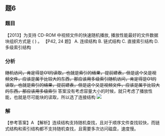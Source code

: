 ## 题6
### 题目
【2013】为支持 CD-ROM 中视频文件的快速随机播放, 播放性能最好的文件数据块组织方式是 ( ) 。 【P42, 24 题】
A. 连续结构 
B. 链式结构 
C. 直接索引结构 
D. 多级索引结构
### 分析
~~随机访问，肯定得是O1的读取，也就是索引的结果，提前建表，但是这个又是视频文件，应该是属于比较大的东西，那应该用多级索引随机访问，肯定得是O1的读取，也就是索引的结果，提前建表，但是这个又是视频文件，应该是属于比较大的东西，那应该用多级索引~~
答案没有考虑容量大小的时候，就只考虑了播放性能，也就是尽可能块的读取，所以选了连接结构
![](https://img.hwenyi.tech/202411081622387.webp)
### 解
【参考答案】A
【解析】连续结构支持随机查找，且对于顺序文件查找较快，而链式结构和索引结构都不支持随机查找，且需要多次访问磁盘，速度慢。

